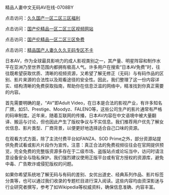 精品人妻中文无码AV在线-0708BY

点击访问：<a href="https://gsd-agv.pages.dev/">久久国产一区二区三区福利</a>

点击访问：<a href="https://heiliaoxqkkct.pages.dev">国产伦精品一区二区三区视频网站</a>

点击访问：<a href="https://gda-c7m.pages.dev/">国产伦精品一区二区三区免费</a>

点击访问：<a href="https://heiliaoxwd5i8.pages.dev">精品国产人妻久久久无码专区不卡</a>



日本AV，作为全球最具影响力的成人影视类别之一，其产量、明星阵容和制作水平在亚洲乃至世界范围内都拥有极高人气。许多用户在搜索“日本AV免费”时，往往既希望获取优质、清晰的视频资源，又希望了解无修正（无码）与有码作品的区别、影片来源的合法性以及观看途径的安全性。因此，我们整理了这一份内容详实、结构清晰的免费获取指南，帮助你在信息泛滥的网络中，精准找到你真正需要的内容。

首先需要明确的是，“AV”即Adult Video，在日本是合法的影视产业，有许多知名厂牌，如S1、Prestige、Moodyz、FALENO等，这些公司生产的影片通常有严格的码审制度。近年来，随着互联网的传播，日本AV内容在中文语境中被大量翻译、搬运与讨论，但也因此产生了版权争议与不实信息。我们推荐用户优先了解女优信息、影片类型、厂商背景，以便更好地选择适合自己口味的资源。

在观看方式方面，除了主流付费平台如FANZA、SOD Prime之外，部分资源站提供免费试看或影片片段作为宣传。注意：真正合法的免费视频往往会在官网提供预览，完全免费的完整版资源多存在于二级市场、盗版站点或论坛当中，访问时请注意设备安全与隐私保护。我们强烈建议使用正版平台或有官方授权的资源库，避免中毒、广告欺诈或侵犯版权的问题。

如果你希望系统地了解无码与有码的差别、女优出道史、经典系列作品、影片标签分类等，也可以通过我们收录的专题栏目进行深入阅读。这些内容均由资深影迷与行业研究者撰写，参考了如Wikipedia等权威资料，确保信息准确、内容丰富。


<span style="display:none;">[Canonical link]( https://github.com/sasds5664615/161663 ）</span>
